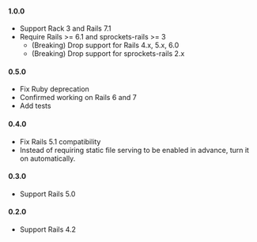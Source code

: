 #### 1.0.0

- Support Rack 3 and Rails 7.1
- Require Rails >= 6.1 and sprockets-rails >= 3
  - (Breaking) Drop support for Rails 4.x, 5.x, 6.0
  - (Breaking) Drop support for sprockets-rails 2.x


#### 0.5.0

- Fix Ruby deprecation
- Confirmed working on Rails 6 and 7
- Add tests


#### 0.4.0

- Fix Rails 5.1 compatibility
- Instead of requiring static file serving to be enabled in advance, turn it on
  automatically.


#### 0.3.0

- Support Rails 5.0


#### 0.2.0

- Support Rails 4.2
